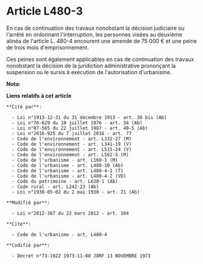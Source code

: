 # Article L480-3

En cas de continuation des travaux nonobstant la décision judiciaire ou l'arrêté en ordonnant l'interruption, les personnes
visées au deuxième alinéa de l'article L. 480-4 encourent une amende de 75 000 € et une peine de trois mois d'emprisonnement.

Ces  peines sont également applicables en cas de continuation des travaux  nonobstant la décision de la juridiction
administrative prononçant la  suspension ou le sursis à exécution de l'autorisation d'urbanisme.

**Nota:**



**Liens relatifs à cet article**

	**Cité par**:

	  - Loi n°1913-12-31 du 31 décembre 1913 - art. 30 bis (Ab)
	  - Loi n°76-629 du 10 juillet 1976 - art. 34 (Ab)
	  - Loi n°87-565 du 22 juillet 1987 - art. 40-5 (Ab)
	  - Loi n°2016-925 du 7 juillet 2016 - art. 77
	  - Code de l'environnement - art. L332-27 (M)
	  - Code de l'environnement - art. L341-19 (V)
	  - Code de l'environnement - art. L515-24 (V)
	  - Code de l'environnement - art. L562-5 (M)
	  - Code de l'urbanisme - art. L160-1 (M)
	  - Code de l'urbanisme - art. L480-10 (Ab)
	  - Code de l'urbanisme - art. L480-4-1 (T)
	  - Code de l'urbanisme - art. L480-4-2 (VD)
	  - Code du patrimoine - art. L630-1 (Ab)
	  - Code rural - art. L242-23 (Ab)
	  - Loi n°1930-05-02 du 2 mai 1930 - art. 21 (Ab)

	**Modifié par**:

	  - Loi n°2012-387 du 22 mars 2012 - art. 104

	**Cite**:

	  - Code de l'urbanisme - art. L480-4

	**Codifié par**:

	  - Décret n°73-1022 1973-11-08 JORF 13 NOVEMBRE 1973
